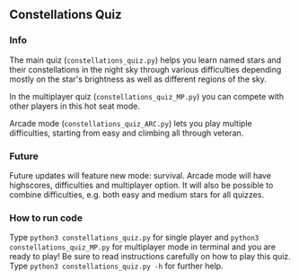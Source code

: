 ## Constellations Quiz

### Info
The main quiz (`constellations_quiz.py`) helps you learn named stars and their constellations in the night sky through various difficulties depending mostly on the star's brightness as well as different regions of the sky.

In the multiplayer quiz (`constellations_quiz_MP.py`) you can compete with other players in this hot seat mode.  

Arcade mode (`constellations_quiz_ARC.py`) lets you play multiple difficulties, starting from easy and climbing all through veteran.


### Future
Future updates will feature new mode: survival. Arcade mode will have highscores, difficulties and multiplayer option. It will also be possible to combine difficulties, e.g. both easy and medium stars for all quizzes.


### How to run code
Type `python3 constellations_quiz.py` for single player and `python3 constellations_quiz_MP.py` for multiplayer mode in terminal and you are ready to play! Be sure to read instructions carefully on how to play this quiz. <br /> 
Type `python3 constellations_quiz.py -h` for further help. 
